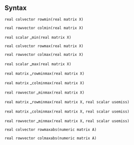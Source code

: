 ## Syntax

`real colvector rowmin(real matrix X)`

`real rowvector colmin(real matrix X)`

`real scalar`<span class="nowrap"> _`min(real matrix X)`

`real colvector rowmax(real matrix X)`

`real rowvector colmax(real matrix X)`

`real scalar`<span class="nowrap"> _`max(real matrix X)`

`real matrix`<span class="nowrap"> _`rowminmax(real matrix X)`

`real matrix`<span class="nowrap"> _`colminmax(real matrix X)`

`real rowvector`<span class="nowrap"> _`minmax(real matrix X)`

`real matrix`<span class="nowrap"> _`rowminmax(real matrix X,`
`real scalar usemiss)`

`real matrix`<span class="nowrap"> _`colminmax(real matrix X,`
`real scalar usemiss)`

`real rowvector`<span class="nowrap"> _`minmax(real matrix X,`
`real scalar usemiss)`

`real colvector rowmaxabs(numeric matrix A)`

`real rowvector colmaxabs(numeric matrix A)`
